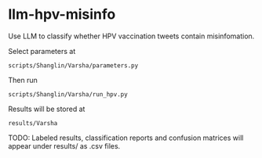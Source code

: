 # llm-hpv-misinfo
Use LLM to classify whether HPV vaccination tweets contain misinfomation.

Select parameters at

`scripts/Shanglin/Varsha/parameters.py`

Then run

`scripts/Shanglin/Varsha/run_hpv.py`

Results will be stored at

`results/Varsha`

TODO:
Labeled results, classification reports and confusion matrices will appear under results/ as .csv files.

